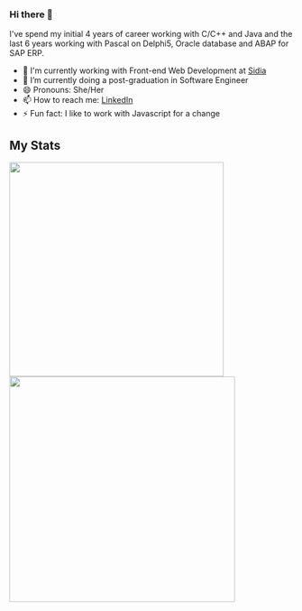 ### Hi there 👋

<!--
**salescamila/salescamila** is a ✨ _special_ ✨ repository because its `README.md` (this file) appears on your GitHub profile.

Here are some ideas to get you started:

- 🔭 I’m currently working on ...
- 🌱 I’m currently learning ...
- 👯 I’m looking to collaborate on ...
- 🤔 I’m looking for help with ...
- 💬 Ask me about ...
- 📫 How to reach me: ...
- 😄 Pronouns: ...
- ⚡ Fun fact: ...
-->

I've spend my initial 4 years of career working with C/C++ and Java and the last 6 years working with Pascal on Delphi5, Oracle database and ABAP for SAP ERP.

- 🔭 I'm currently working with Front-end Web Development at [Sidia](https://www.sidia.com/)
- 🌱 I’m currently doing a post-graduation in Software Engineer
- 😄 Pronouns: She/Her
- 📫 How to reach me: [LinkedIn](https://linkedin.com/in/salescamila/)
- ⚡ Fun fact: I like to work with Javascript for a change


## My Stats

<div>
<img width="380px" align="left" src="https://github-readme-stats.vercel.app/api/top-langs/?username=salescamila&show_icons=true&langs_count=8&layout=compact&theme=buefy&count_private=true"/>

<img width="400px" align="left" src="https://github-readme-stats.vercel.app/api?username=salescamila&theme=buefy&?theme=dark&show_icons=true%count_private=true&include_all_commits=true"/>

<!-- img width="490px" align="left" src="https://github-readme-stats.vercel.app/api/wakatime?username=salescamila"/ -->
</div>
